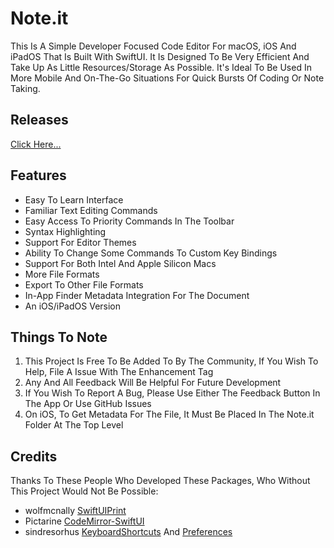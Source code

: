 # Note.it

This Is A Simple Developer Focused Code Editor For macOS, iOS And iPadOS That Is Built With SwiftUI. It Is Designed To Be Very Efficient And Take Up As Little Resources/Storage As Possible. It's Ideal To Be Used In More Mobile And On-The-Go Situations For Quick Bursts Of Coding Or Note Taking.

## Releases

[Click Here...](https://github.com/markydoodled/Note.it/releases)

## Features

 - Easy To Learn Interface
 - Familiar Text Editing Commands
 - Easy Access To Priority Commands In The Toolbar
 - Syntax Highlighting
 - Support For Editor Themes
 - Ability To Change Some Commands To Custom Key Bindings
 - Support For Both Intel And Apple Silicon Macs
 - More File Formats
 - Export To Other File Formats
 - In-App Finder Metadata Integration For The Document
 - An iOS/iPadOS Version

## Things To Note

1. This Project Is Free To Be Added To By The Community, If You Wish To Help, File A Issue With The Enhancement Tag
2. Any And All Feedback Will Be Helpful For Future Development
3. If You Wish To Report A Bug, Please Use Either The Feedback Button In The App Or Use GitHub Issues
4. On iOS, To Get Metadata For The File, It Must Be Placed In The Note.it Folder At The Top Level

## Credits

Thanks To These People Who Developed These Packages, Who Without This Project Would Not Be Possible:
 
- wolfmcnally [SwiftUIPrint](https://github.com/wolfmcnally/SwiftUIPrint)
- Pictarine [CodeMirror-SwiftUI](https://github.com/Pictarine/CodeMirror-SwiftUI)
- sindresorhus [KeyboardShortcuts](https://github.com/sindresorhus/KeyboardShortcuts) And [Preferences](https://github.com/sindresorhus/Preferences)

